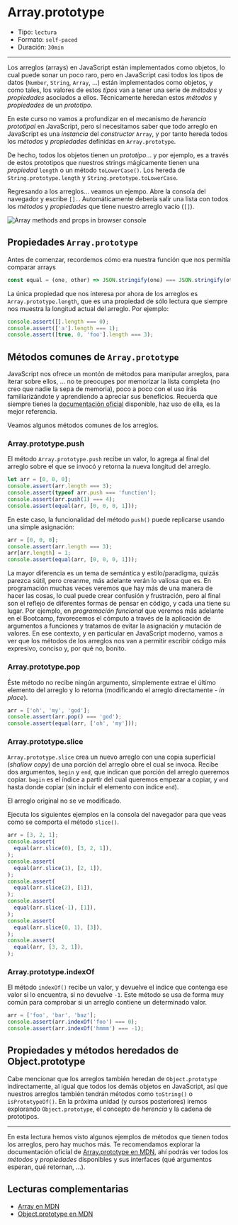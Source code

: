 # Array.prototype

- Tipo: `lectura`
- Formato: `self-paced`
- Duración: `30min`

***

Los arreglos (arrays) en JavaScript están implementados como objetos, lo cual
puede sonar un poco raro, pero en JavaScript casi todos los tipos de datos
(`Number`, `String`, `Array`, ...) están implementados como objetos, y como
tales, los valores de estos _tipos_ van a tener una serie de _métodos_ y
_propiedades_ asociados a ellos. Técnicamente heredan estos _métodos_ y
_propiedades_ de un _prototipo_.

En este curso no vamos a profundizar en el mecanismo de _herencia prototipal_
en JavaScript, pero sí necesitamos saber que todo arreglo en JavaScript es una
_instancia_ del _constructor_ `Array`, y por tanto hereda todos los _métodos_ y
_propiedades_ definidas en `Array.prototype`.

De hecho, todos los objetos tienen un _prototipo_... y por ejemplo, es a través
de estos prototipos que nuestros strings mágicamente tienen una _propiedad_
`length` o un método `toLowerCase()`. Los hereda de `String.prototype.length` y
`String.prototype.toLowerCase`.

Regresando a los arreglos... veamos un ejempo. Abre la consola del navegador y
escribe `[].`. Automáticamente debería salir una lista con todos los _métodos_ y
_propiedades_ que tiene nuestro arreglo vacío (`[]`).

![Array methods and props in browser console](https://user-images.githubusercontent.com/110297/37485550-c77d636e-2859-11e8-8b76-21fc103691e5.png)

## Propiedades `Array.prototype`

Antes de comenzar, recordemos cómo era nuestra función
que nos permitía comparar arrays

```js
const equal = (one, other) => JSON.stringify(one) === JSON.stringify(other);

```

La única propiedad que nos interesa por ahora de los arreglos es
`Array.prototype.length`, que es una propiedad de sólo lectura que siempre nos
muestra la longitud actual del arreglo. Por ejemplo:

```js
console.assert([].length === 0);
console.assert(['a'].length === 1);
console.assert([true, 0, 'foo'].length === 3);

```

## Métodos comunes de `Array.prototype`

JavaScript nos ofrece un montón de métodos para manipular arreglos, para iterar
sobre ellos, ... no te preocupes por memorizar la lista completa (no creo que
nadie la sepa de memoria), poco a poco con el uso irás familiarizándote y
aprendiendo a apreciar sus beneficios. Recuerda que siempre tienes la
[documentación oficial](https://developer.mozilla.org/en-US/docs/Web/JavaScript/Reference/Global_Objects/Array)
disponible, haz uso de ella, es la mejor referencia.

Veamos algunos métodos comunes de los arreglos.

### Array.prototype.push

El método `Array.prototype.push` recibe un valor, lo agrega al final del
arreglo sobre el que se invocó y retorna la nueva longitud del arreglo.

```js
let arr = [0, 0, 0];
console.assert(arr.length === 3);
console.assert(typeof arr.push === 'function');
console.assert(arr.push(1) === 4);
console.assert(equal(arr, [0, 0, 0, 1]));

```

En este caso, la funcionalidad del método `push()` puede replicarse usando una
simple asignación:

```js
arr = [0, 0, 0];
console.assert(arr.length === 3);
arr[arr.length] = 1;
console.assert(equal(arr, [0, 0, 0, 1]));

```

La mayor diferencia es un tema de semántica y estilo/paradigma, quizás parezca
sútil, pero creanme, más adelante verán lo valiosa que es. En programación
muchas veces veremos que hay más de una manera de hacer las cosas, lo cual puede
crear confusión y frustración, pero al final son el reflejo de diferentes formas
de pensar en código, y cada una tiene su lugar. Por ejemplo, en _programación
funcional_ que veremos más adelante en el Bootcamp, favorecemos el cómputo a
través de la aplicación de argumentos a funciones y tratamos de evitar la
asignación y mutación de valores. En ese contexto, y en particular en JavaScript
moderno, vamos a ver que los métodos de los arreglos nos van a permitir escribir
código más expresivo, conciso y, por qué no, bonito.

### Array.prototype.pop

Éste método no recibe ningún argumento, simplemente extrae el último elemento
del arreglo y lo retorna (modificando el arreglo directamente - _in place_).

```js
arr = ['oh', 'my', 'god'];
console.assert(arr.pop() === 'god');
console.assert(equal(arr, ['oh', 'my']));

```

### Array.prototype.slice

`Array.prototype.slice` crea un nuevo arreglo con una copia superficial
(_shallow copy_) de una porción del arreglo obre el cual se invoca. Recibe dos
argumentos, `begin` y `end`, que indican que porción del arreglo queremos
copiar. `begin` es el índice a partir del cual queremos empezar a copiar, y
`end` hasta donde copiar (sin incluir el elemento con índice `end`).

El arreglo original no se ve modificado.

Ejecuta los siguientes ejemplos en la consola del navegador para que veas como
se comporta el método `slice()`.

```js
arr = [3, 2, 1];
console.assert(
  equal(arr.slice(0), [3, 2, 1]),
);
console.assert(
  equal(arr.slice(1), [2, 1]),
);
console.assert(
  equal(arr.slice(2), [1]),
);
console.assert(
  equal(arr.slice(-1), [1]),
);
console.assert(
  equal(arr.slice(0, 1), [3]),
);
console.assert(
  equal(arr, [3, 2, 1]),
);

```

### Array.prototype.indexOf

El método `indexOf()` recibe un valor, y devuelve el índice que contenga ese
valor si lo encuentra, si no devuelve `-1`. Este método se usa de forma muy
común para comprobar si un arreglo contiene un determinado valor.

```js
arr = ['foo', 'bar', 'baz'];
console.assert(arr.indexOf('foo') === 0);
console.assert(arr.indexOf('hmmm') === -1);

```

## Propiedades y métodos heredados de Object.prototype

Cabe mencionar que los arreglos también heredan de `Object.prototype`
indirectamente, al igual que todos los demás objetos en JavaScript, así que
nuestros arreglos también tendrán métodos como `toString()` o `isPrototypeOf()`.
En la próxima unidad (y cursos posteriores) iremos explorando
`Object.prototype`, el concepto de _herencia_ y la cadena de prototipos.

***

En esta lectura hemos visto algunos ejemplos de métodos que tienen todos los
arreglos, pero hay muchos más. Te recomendamos explorar la documentación oficial
de [Array.prototype en MDN](https://developer.mozilla.org/en-US/docs/Web/JavaScript/Reference/Global_Objects/Array/prototype),
ahí podrás ver todos los _métodos_ y _propiedades_ disponibles y sus interfaces
(qué argumentos esperan, qué retornan, ...).

## Lecturas complementarias

- [Array en MDN](https://developer.mozilla.org/en-US/docs/Web/JavaScript/Reference/Global_Objects/Array)
- [Object.prototype en MDN](https://developer.mozilla.org/en-US/docs/Web/JavaScript/Reference/Global_Objects/Object/prototype)
